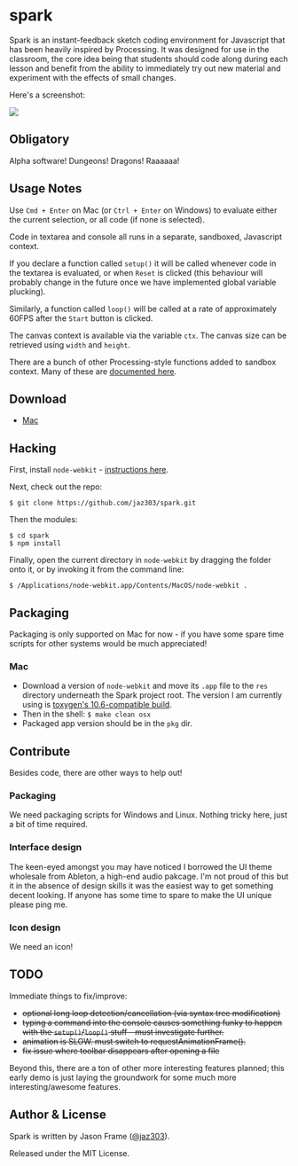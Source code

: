 # spark

Spark is an instant-feedback sketch coding environment for Javascript that has been heavily inspired by Processing. It was designed for use in the classroom, the core idea being that students should code along during each lesson and benefit from the ability to immediately try out new material and experiment with the effects of small changes.

Here's a screenshot:

<img src="https://raw.github.com/jaz303/spark/master/screenshot.jpg">

## Obligatory

Alpha software! Dungeons! Dragons! Raaaaaa!

## Usage Notes

Use `Cmd + Enter` on Mac (or `Ctrl + Enter` on Windows) to evaluate either the current selection, or all code (if none is selected).

Code in textarea and console all runs in a separate, sandboxed, Javascript context.

If you declare a function called `setup()` it will be called whenever code in the textarea is evaluated, or when `Reset` is clicked (this behaviour will probably change in the future once we have implemented global variable plucking).

Similarly, a function called `loop()` will be called at a rate of approximately 60FPS after the `Start` button is clicked.

The canvas context is available via the variable `ctx`. The canvas size can be retrieved using `width` and `height`.

There are a bunch of other Processing-style functions added to sandbox context. Many of these are [documented here](http://jasonframe.co.uk/teaching/gsa-dc/api.php).

## Download

  * [Mac](http://jasonframe.co.uk/teaching/gsa-dc/Spark.zip)

## Hacking

First, install `node-webkit` - [instructions here](https://github.com/rogerwang/node-webkit).

Next, check out the repo:

    $ git clone https://github.com/jaz303/spark.git

Then the modules:

    $ cd spark
    $ npm install

Finally, open the current directory in `node-webkit` by dragging the folder onto it, or by invoking it from the command line:

    $ /Applications/node-webkit.app/Contents/MacOS/node-webkit .

## Packaging

Packaging is only supported on Mac for now - if you have some spare time scripts for other systems would be much appreciated!

### Mac

  * Download a version of `node-webkit` and move its `.app` file to the `res` directory underneath the Spark project root. The version I am currently using is [toxygen's 10.6-compatible build](https://github.com/toxygen/10.6-node-webkit).
  * Then in the shell: `$ make clean osx`
  * Packaged app version should be in the `pkg` dir.

## Contribute

Besides code, there are other ways to help out!

### Packaging

We need packaging scripts for Windows and Linux. Nothing tricky here, just a bit of time required.

### Interface design

The keen-eyed amongst you may have noticed I borrowed the UI theme wholesale from Ableton, a high-end audio pakcage. I'm not proud of this but it in the absence of design skills it was the easiest way to get something decent looking. If anyone has some time to spare to make the UI unique please ping me.

### Icon design

We need an icon!

## TODO

Immediate things to fix/improve:

  * <del>optional long loop detection/cancellation (via syntax tree modification)</del>
  * <del>typing a command into the console causes something funky to happen with the `setup()`/`loop()` stuff - must investigate further.</del>
  * <del>animation is SLOW. must switch to requestAnimationFrame().</del>
  * <del>fix issue where toolbar disappears after opening a file</del>

Beyond this, there are a ton of other more interesting features planned; this early demo is just laying the groundwork for some much more interesting/awesome features.

## Author & License

Spark is written by Jason Frame ([@jaz303](http://twitter.com/jaz303)).

Released under the MIT License.